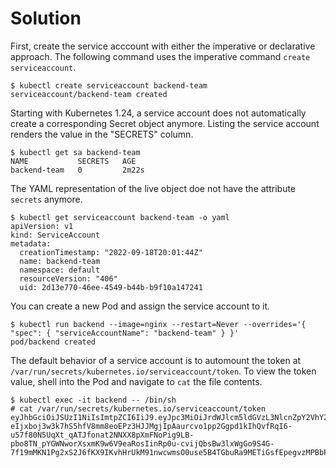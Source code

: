 # Solution

First, create the service acccount with either the imperative or declarative approach. The following command uses the imperative command `create serviceaccount`.

```
$ kubectl create serviceaccount backend-team
serviceaccount/backend-team created
```

Starting with Kubernetes 1.24, a service account does not automatically create a corresponding Secret object anymore. Listing the service account renders the value in the "SECRETS" column.

```
$ kubectl get sa backend-team
NAME           SECRETS   AGE
backend-team   0         2m22s
```

The YAML representation of the live object doe not have the attribute `secrets` anymore.

```
$ kubectl get serviceaccount backend-team -o yaml
apiVersion: v1
kind: ServiceAccount
metadata:
  creationTimestamp: "2022-09-18T20:01:44Z"
  name: backend-team
  namespace: default
  resourceVersion: "406"
  uid: 2d13e770-46ee-4549-b44b-b9f10a147241
```

You can create a new Pod and assign the service account to it.

```
$ kubectl run backend --image=nginx --restart=Never --overrides='{ "spec": { "serviceAccountName": "backend-team" } }'
pod/backend created
```

The default behavior of a service account is to automount the token at `/var/run/secrets/kubernetes.io/serviceaccount/token`. To view the token value, shell into the Pod and navigate to `cat` the file contents.

```
$ kubectl exec -it backend -- /bin/sh
# cat /var/run/secrets/kubernetes.io/serviceaccount/token
eyJhbGciOiJSUzI1NiIsImtpZCI6IiJ9.eyJpc3MiOiJrdWJlcm5ldGVzL3NlcnZpY2VhY2NvdW50Iiwia3ViZXJuZXRlcy5pby9zZXJ2aWNlYWNjb3VudC9uYW1lc3BhY2UiOiJkZWZhdWx0Iiwia3ViZXJuZXRlcy5pby9zZXJ2aWNlYWNjb3VudC9zZWNyZXQubmFtZSI6ImJhY2tlbmQtdGVhbS10b2tlbi1kbTJmZCIsImt1YmVybmV0ZXMuaW8vc2VydmljZWFjY291bnQvc2VydmljZS1hY2NvdW50Lm5hbWUiOiJiYWNrZW5kLXRlYW0iLCJrdWJlcm5ldGVzLmlvL3NlcnZpY2VhY2NvdW50L3NlcnZpY2UtYWNjb3VudC51aWQiOiIxNzM0MzVjMS00NDJmLTExZTktOGRjMy0wMjUwMDAwMDAwMDEiLCJzdWIiOiJzeXN0ZW06c2VydmljZWFjY291bnQ6ZGVmYXVsdDpiYWNrZW5kLXRlYW0ifQ.DjWUxEMNUmQVoXd4b-eIjxboj3w3k7hS5hfV8mm8eoEPz3HJJMgjIpAaurcvo1pp2Ggpd1kIhQvfRqI6-u57f80N5UqXt_qATJfonat2NNXX8pXmFNoPig9LB-pbo8TN_pYGWNworXsxmK9w6V9eaRosIinRp0u-cvijQbsBw3lxWgGo9S4G-7f19mMKN1Pg2xS2J6fKX9IKvhHrUkM91nwcwmsO0use5B4TGbuRa9METiGsfEpegvzMPBbPl0B_T1ANH_pck0LFNtvKe0g1v5zpKx2lRF9WdFAqPsG7BJ1dEH88JtBHzD59OhxIPqtyT4sXKjACBN_ka5ZADMzPJg
```
